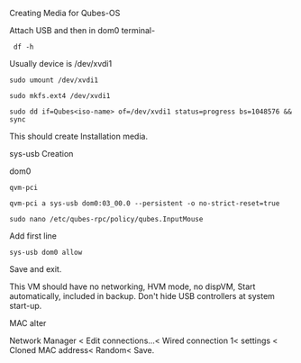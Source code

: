 Creating Media for Qubes-OS

Attach USB and then in dom0 terminal-
     
     df -h
     
Usually device is /dev/xvdi1

    sudo umount /dev/xvdi1
    
    sudo mkfs.ext4 /dev/xvdi1
    
    sudo dd if=Qubes<iso-name> of=/dev/xvdi1 status=progress bs=1048576 && sync
    
This should create Installation media.    



sys-usb Creation


dom0
    
    qvm-pci
    
    qvm-pci a sys-usb dom0:03_00.0 --persistent -o no-strict-reset=true
    
    sudo nano /etc/qubes-rpc/policy/qubes.InputMouse
    
Add first line 

    sys-usb dom0 allow
    
Save and exit.

This VM should have no networking, HVM mode, no dispVM, Start automatically, included in backup. Don't hide USB controllers at system start-up.


MAC alter

Network Manager < Edit connections...< Wired connection 1< settings < Cloned MAC address< Random< Save.
